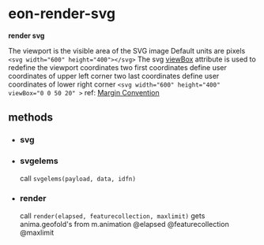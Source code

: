  
# eon-render-svg 
**render svg** 
 
 The viewport is the visible area of the SVG image 
 Default units are pixels 
 `<svg width="600" height="400"></svg>` 
 The svg [viewBox](http://tutorials.jenkov.com/svg/svg-viewport-view-box.html) attribute is used to redefine the viewport coordinates 
 two first coordinates define user coordinates of upper left corner 
 two last coordinates define user coordinates of lower right corner 
 `<svg width="600" height="400" viewBox="0 0 50 20" >` 
ref: [Margin Convention](https://bl.ocks.org/mbostock/3019563) 
## methods 
* ### svg 
* ### svgelems 
     call `svgelems(payload, data, idfn)` 
* ### render 
     call `render(elapsed, featurecollection, maxlimit)` 
     gets anima.geofold's from m.animation 
  @elapsed 
  @featurecollection 
  @maxlimit